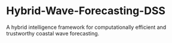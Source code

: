 # Hybrid-Wave-Forecasting-DSS
A hybrid intelligence framework for computationally efficient and trustworthy coastal wave forecasting.
